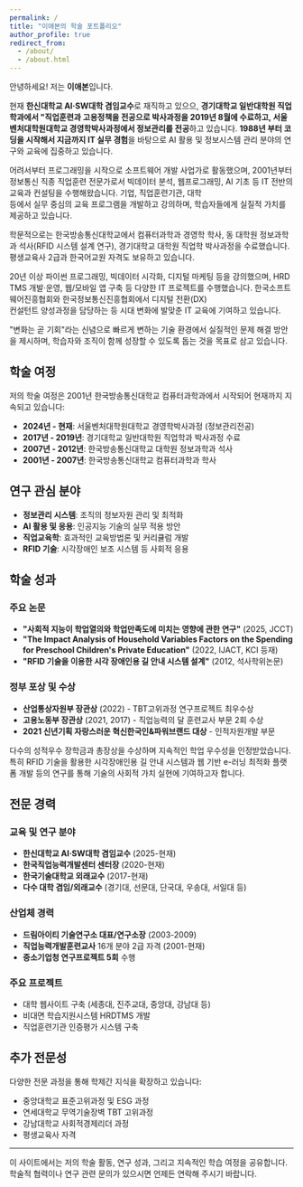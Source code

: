 ```yaml
---
permalink: /
title: "이애본의 학술 포트폴리오"
author_profile: true
redirect_from: 
  - /about/
  - /about.html
---
```


안녕하세요! 저는 **이애본**입니다.

  현재 **한신대학교 AI·SW대학 겸임교수**로 재직하고 있으으, **경기대학교 일반대학원 직업학과에서 "직업훈련과 고용정책을 전공으로 박사과정을 2019년 8월에 수료하고, 서울벤처대학원대학교 경영학박사과정에서 정보관리를 전공**하고 있습니다. **1988년 부터 코딩을 시작해서 지금까지 IT 실무 경험**을 바탕으로 AI 활용 및 정보시스템 관리 분야의 연구와 교육에
  집중하고 있습니다.

  어려서부터 프로그래밍을 시작으로 소프트웨어 개발 사업가로 활동했으며, 2001년부터 정보통신 직종 직업훈련 전문가로서 빅데이터 분석, 웹프로그래밍, AI 기초 등 IT 전반의 교육과 컨설팅을 수행해왔습니다. 기업, 직업훈련기관, 대학     
   등에서 실무 중심의 교육 프로그램을 개발하고 강의하며, 학습자들에게 실질적 가치를 제공하고 있습니다.

  학문적으로는 한국방송통신대학교에서 컴퓨터과학과 경영학 학사, 동 대학원 정보과학과 석사(RFID 시스템 설계 연구), 경기대학교 대학원 직업학 박사과정을 수료했습니다. 평생교육사 2급과 한국어교원 자격도 보유하고 있습니다.       


  20년 이상 파이썬 프로그래밍, 빅데이터 시각화, 디지털 마케팅 등을 강의했으며, HRD TMS 개발·운영, 웹/모바일 앱 구축 등 다양한 IT 프로젝트를 수행했습니다. 한국소프트웨어진흥협회와 한국정보통신진흥협회에서 디지털 전환(DX)     
   컨설턴트 양성과정을 담당하는 등 시대 변화에 발맞춘 IT 교육에 기여하고 있습니다.

  "변화는 곧 기회"라는 신념으로 빠르게 변하는 기술 환경에서 실질적인 문제 해결 방안을 제시하며, 학습자와 조직이 함께 성장할 수 있도록 돕는 것을 목표로 삼고 있습니다.

## 학술 여정

저의 학술 여정은 2001년 한국방송통신대학교 컴퓨터과학과에서 시작되어 현재까지 지속되고 있습니다:

- **2024년 - 현재**: 서울벤처대학원대학교 경영학박사과정 (정보관리전공)
- **2017년 - 2019년**: 경기대학교 일반대학원 직업학과 박사과정 수료
- **2007년 - 2012년**: 한국방송통신대학교 대학원 정보과학과 석사
- **2001년 - 2007년**: 한국방송통신대학교 컴퓨터과학과 학사

## 연구 관심 분야

- **정보관리 시스템**: 조직의 정보자원 관리 및 최적화
- **AI 활용 및 응용**: 인공지능 기술의 실무 적용 방안
- **직업교육학**: 효과적인 교육방법론 및 커리큘럼 개발
- **RFID 기술**: 시각장애인 보조 시스템 등 사회적 응용

## 학술 성과

### 주요 논문
- **"사회적 지능이 학업열의와 학업만족도에 미치는 영향에 관한 연구"** (2025, JCCT)
- **"The Impact Analysis of Household Variables Factors on the Spending for Preschool Children's Private Education"** (2022, IJACT, KCI 등재)
- **"RFID 기술을 이용한 시각 장애인용 길 안내 시스템 설계"** (2012, 석사학위논문)

### 정부 포상 및 수상
- **산업통상자원부 장관상** (2022) - TBT고위과정 연구프로젝트 최우수상
- **고용노동부 장관상** (2021, 2017) - 직업능력의 달 훈련교사 부문 2회 수상
- **2021 신년기획 자랑스러운 혁신한국인&파워브랜드 대상** - 인적자원개발 부문

다수의 성적우수 장학금과 총장상을 수상하며 지속적인 학업 우수성을 인정받았습니다. 특히 RFID 기술을 활용한 시각장애인용 길 안내 시스템과 웹 기반 e-러닝 최적화 플랫폼 개발 등의 연구를 통해 기술의 사회적 가치 실현에 기여하고자 합니다.

## 전문 경력

### 교육 및 연구 분야
- **한신대학교 AI·SW대학 겸임교수** (2025-현재)
- **한국직업능력개발센터 센터장** (2020-현재)
- **한국기술대학교 외래교수** (2017-현재)
- **다수 대학 겸임/외래교수** (경기대, 선문대, 단국대, 우송대, 서일대 등)

### 산업체 경력
- **드림아이티 기술연구소 대표/연구소장** (2003-2009)
- **직업능력개발훈련교사** 16개 분야 2급 자격 (2001-현재)
- **중소기업청 연구프로젝트 5회** 수행

### 주요 프로젝트
- 대학 웹사이트 구축 (세종대, 진주교대, 중앙대, 강남대 등)
- 비대면 학습지원시스템 HRDTMS 개발
- 직업훈련기관 인증평가 시스템 구축

## 추가 전문성

다양한 전문 과정을 통해 학제간 지식을 확장하고 있습니다:
- 중앙대학교 표준고위과정 및 ESG 과정
- 연세대학교 무역기술장벽 TBT 고위과정  
- 강남대학교 사회적경제리더 과정
- 평생교육사 자격

---

이 사이트에서는 저의 학술 활동, 연구 성과, 그리고 지속적인 학습 여정을 공유합니다. 학술적 협력이나 연구 관련 문의가 있으시면 언제든 연락해 주시기 바랍니다.